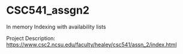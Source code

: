 # CSC541_assgn2
In memory Indexing with availability lists

Project Description: https://www.csc2.ncsu.edu/faculty/healey/csc541/assn_2/index.html
